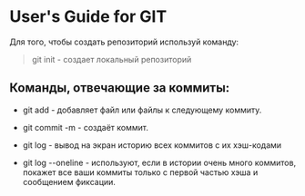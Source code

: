 # User's Guide for GIT

Для того, чтобы создать репозиторий используй команду:
> git init - создает локальный репозиторий

## Команды, отвечающие за коммиты:

* git add - добавляет файл или файлы к следующему коммиту.

* git commit -m - создаёт коммит.

* git log - вывод на экран историю всех коммитов с их хэш-кодами
* git log --oneline - используют, если в истории очень много коммитов, покажет все ваши коммиты только с первой частью хэша и сообщением фиксации.
